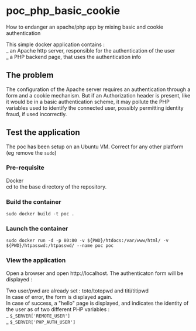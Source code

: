 # poc_php_basic_cookie
How to endanger an apache/php app by mixing basic and cookie authentication

This simple docker application contains :  
_ an Apache http server, responsible for the authentication of the user  
_ a PHP backend page, that uses the authentication info  

## The problem
The configuration of the Apache server requires an authentication through a form and a cookie mechanism. But if an Authorization header is present, like it would be in a basic authentication scheme, it may pollute the PHP variables used to identify the connected user, possibly permitting identity fraud, if used incorrectly.

## Test the application
The poc has been setup on an Ubuntu VM. Correct for any other platform (eg remove the `sudo`)

### Pre-requisite
Docker  
cd to the base directory of the repository.

### Build the container
```
sudo docker build -t poc .
```

### Launch the container
```
sudo docker run -d -p 80:80 -v ${PWD}/htdocs:/var/www/html/ -v ${PWD}/htpasswd:/htpasswd/ --name poc poc
```

### View the application
Open a browser and open http://localhost. The authenticaton form will be displayed :

Two user/pwd are already set : toto/totopwd and titi/titipwd  
In case of error, the form is displayed again.  
In case of success, a "hello" page is displayed, and indicates the identity of the user as of two different PHP variables :  
_ `$_SERVER['REMOTE_USER']`  
_ `$_SERVER['PHP_AUTH_USER']`  
